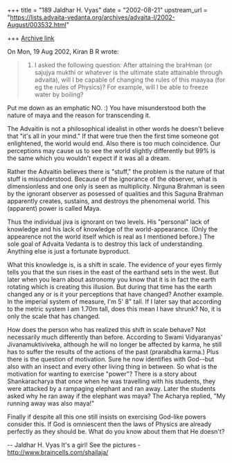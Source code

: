 +++
title = "189 Jaldhar H. Vyas"
date = "2002-08-21"
upstream_url = "https://lists.advaita-vedanta.org/archives/advaita-l/2002-August/003532.html"

+++
[Archive link](https://lists.advaita-vedanta.org/archives/advaita-l/2002-August/003532.html)

On Mon, 19 Aug 2002, Kiran B R wrote:

> 1. I asked the following question: After attaining the
> braHman (or sajujya mukthi or whatever is the ultimate
> state attainable through advaita), will I be capable
> of changing the rules of this maayaa (for eg the rules
> of Physics)? For example, will I be able to freeze
> water by boiling?

Put me down as an emphatic NO. :)  You have misunderstood both the nature
of maya and the reason for transcending it.

The Advaitin is not a philosophical idealist in other words he doesn't
believe that "it's all in your mind."  If that were true then the first
time someone got enlightened, the world would end.  Also there is too much
coincidence.  Our perceptions may cause us to see the world slightly
differently but 99% is the same which you wouldn't expect if it was all a
dream.

Rather the Advaitin believes there is "stuff," the problem is the nature
of that stuff is misunderstood.  Because of the ignorance of the observer,
what is dimensionless and one only is seen as multiplicity.  Nirguna
Brahman is seen by the ignorant observer as posessed of qualities and this
Saguna Brahman apparently creates, sustains, and destroys the phenomenal
world.  This (apparent) power is called Maya.

Thus the individual jiva is ignorant on two levels.  His "personal" lack
of knowledge and his lack of knowledge of the world-appearance. (Only the
appearence not the world itself which is real as I mentioned before.)  The
sole goal of Advaita Vedanta is to destroy this lack of understanding.
Anything else is just a fortunate byproduct.

What this knowledge is, is a shift in scale.  The evidence of your eyes
firmly tells you that the sun rises in the east of the earthand sets in
the west.  But later when you learn about astronomy you know that it is in
fact the earth rotating which is creating this illusion.  But during that
time has the earth changed any or is it your perceptions that have
changed?  Another example.  In the imperial system of measure, I'm 5' 8"
tall.  If I later say that according to the metric system I am 1.70m tall,
does this mean I have shrunk?  No, it is only the scale that has changed.

How does the person who has realized this shift in scale behave?  Not
necessarily much differently than before.  According to Swami Vidyaranyas'
Jivanamuktiviveka, although he will no longer be affected by karma, he
still has to suffer the results of the actions of the past (prarabdha
karma.)  Plus there is the question of motivation.  Sure he now identifies
with God--but also with an insect and every other living thing in between.
So what is the motivation for wanting to exercise "power"?  There is a
story about Shankaracharya that once when he was travelling with his
students, they were attacked by a rampaging elephant and ran away.  Later
the students asked why he ran away if the elephant was maya?  The Acharya
replied, "My running away was also maya!"

Finally if despite all this one still insists on exercising God-like
powers consider this.  If God is omniescent then the laws of Physics are
already perfectly as they should be.  What do you know about them that He
doesn't?

--
Jaldhar H. Vyas <jaldhar at braincells.com>
It's a girl! See the pictures - http://www.braincells.com/shailaja/

